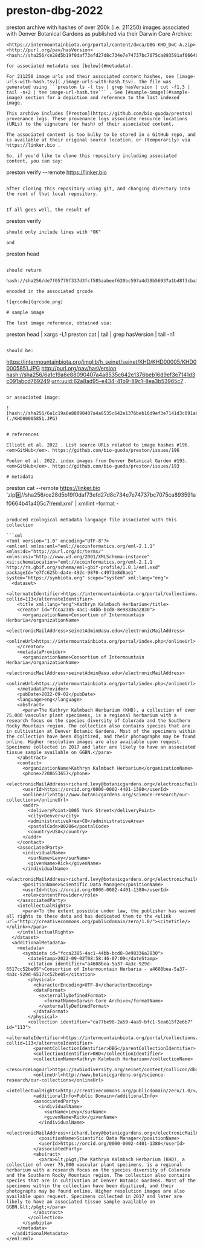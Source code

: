 # preston-dbg-2022
preston archive with hashes of over 200k (i.e. 211250) images associated with Denver Botanical Gardens as published via their Darwin Core Archive:

```
<https://intermountainbiota.org/portal/content/dwca/DBG-KHD_DwC-A.zip> <http://purl.org/pav/hasVersion> <hash://sha256/ce28d5b19f0daf73efd27d8c734e7e74737bc7075ca893591af0664b41a405c7>```

for associated metadata see [below](#metadata).

For 211250 image urls and their associated content hashes, see [image-urls-with-hash.tsv](./image-urls-with-hash.tsv). The file was generated using ```preston ls -l tsv | grep hasVersion | cut -f1,3 | tail -n+2 | tee image-url-hash.tsv``` . See [#sample-image](#sample-image) section for a depiction and reference to the last indexed image. 

This archive includes [Preston](https://github.com/bio-guoda/preston) provenance logs. These provenance logs associate resource locations (URLs) to the signature (or hash) of their associated content. 

The associated content is too bulky to be stored in a GitHub repo, and is available at their original source location, or (temporarily) via https://linker.bio .

So, if you'd like to clone this repository including associated content, you can say:

```
preston verify --remote https://linker.bio
```

after cloning this repository using git, and changing directory into the root of that local repository.


If all goes well, the result of

```
preston verify 
```
should only include lines with "OK"

and 

```
preston head
```

should return 

hash://sha256/de7f05778f337d3fcf585aabeef620bc597a4d39b56937a1bd8f3cba3a9edf73

encoded in the associated qrcode

![qrcode](qrcode.png) 

# sample image

The last image reference, obtained via:

```
preston head | xargs -L1 preston cat | tail | grep hasVersion | tail -n1
```

should be:

```
<https://intermountainbiota.org/imglib/h_seinet/seinet/KHD/KHD00005/KHD00005851.JPG> <http://purl.org/pav/hasVersion> <hash://sha256/6a1c19a6e88090407a4a8535c642e1376beb16d9ef3e7141d3c091abcd769249> <urn:uuid:62a8ad95-e434-41b9-89c1-8ea3b53965c7> .
```

or associated image:

![hash://sha256/6a1c19a6e88090407a4a8535c642e1376beb16d9ef3e7141d3c091abcd769249](./KHD00005851.JPG)


# references

Elliott et al. 2022 . List source URLs related to image hashes #196. <em>GitHub</em>. https://github.com/bio-guoda/preston/issues/196
 
Poelen et al. 2022. index images from Denver Botanical Garden #193. <em>GitHub</em>. https://github.com/bio-guoda/preston/issues/193

# metadata

``` 
preston cat --remote https://linker.bio 'zip:hash://sha256/ce28d5b19f0daf73efd27d8c734e7e74737bc7075ca893591af0664b41a405c7!/eml.xml' | xmllint -format -
```

produced ecological metadata language file associated with this collection

```xml
<?xml version="1.0" encoding="UTF-8"?>
<eml:eml xmlns:eml="eml://ecoinformatics.org/eml-2.1.1" xmlns:dc="http://purl.org/dc/terms/" xmlns:xsi="http://www.w3.org/2001/XMLSchema-instance" xsi:schemaLocation="eml://ecoinformatics.org/eml-2.1.1 http://rs.gbif.org/schema/eml-gbif-profile/1.0.1/eml.xsd" packageId="e7fc625b-da4e-492c-9870-c4973e8d8ae1" system="https://symbiota.org" scope="system" xml:lang="eng">
  <dataset>
    <alternateIdentifier>https://intermountainbiota.org/portal/collections/misc/collprofiles.php?collid=113</alternateIdentifier>
    <title xml:lang="eng">Kathryn Kalmbach Herbarium</title>
    <creator id="fcca2385-4ac1-44bb-bcd8-8e98336a2830">
      <organizationName>Consortium of Intermountain Herbaria</organizationName>
      <electronicMailAddress>seinetAdmin@asu.edu</electronicMailAddress>
      <onlineUrl>https://intermountainbiota.org/portal/index.php</onlineUrl>
    </creator>
    <metadataProvider>
      <organizationName>Consortium of Intermountain Herbaria</organizationName>
      <electronicMailAddress>seinetAdmin@asu.edu</electronicMailAddress>
      <onlineUrl>https://intermountainbiota.org/portal/index.php</onlineUrl>
    </metadataProvider>
    <pubDate>2022-09-02</pubDate>
    <language>eng</language>
    <abstract>
      <para>The Kathryn Kalmbach Herbarium (KHD), a collection of over 75,000 vascular plant specimens, is a regional herbarium with a research focus on the species diversity of Colorado and the Southern Rocky Mountain region. The collection also contains species that are in cultivation at Denver Botanic Gardens. Most of the specimens within the collection have been digitized, and their photographs may be found online. Higher resolution images are also available upon request. Specimens collected in 2017 and later are likely to have an associated tissue sample available on GGBN.</para>
    </abstract>
    <contact>
      <organizationName>Kathryn Kalmbach Herbarium</organizationName>
      <phone>7208653657</phone>
      <electronicMailAddress>richard.levy@botanicgardens.org</electronicMailAddress>
      <userId>https://orcid.org/0000-0002-4401-1380</userId>
      <onlineUrl>http://www.botanicgardens.org/science-research/our-collections</onlineUrl>
      <addr>
        <deliveryPoint>1005 York Street</deliveryPoint>
        <city>Denver</city>
        <administrativeArea>CO</administrativeArea>
        <postalCode>80206</postalCode>
        <country>USA</country>
      </addr>
    </contact>
    <associatedParty>
      <individualName>
        <surName>Levy</surName>
        <givenName>Rick</givenName>
      </individualName>
      <electronicMailAddress>richard.levy@botanicgardens.org</electronicMailAddress>
      <positionName>Scientific Data Manager</positionName>
      <userId>https://orcid.org/0000-0002-4401-1380</userId>
      <role>contentProvider</role>
    </associatedParty>
    <intellectualRights>
      <para>To the extent possible under law, the publisher has waived all rights to these data and has dedicated them to the <ulink url="http://creativecommons.org/publicdomain/zero/1.0/"><citetitle/></ulink></para>
    </intellectualRights>
  </dataset>
  <additionalMetadata>
    <metadata>
      <symbiota id="fcca2385-4ac1-44bb-bcd8-8e98336a2830">
        <dateStamp>2022-09-02T08:58:46-07:00</dateStamp>
        <citation identifier="a4608bea-5a37-4a3c-929d-6517cc52be05">Consortium of Intermountain Herbaria - a4608bea-5a37-4a3c-929d-6517cc52be05</citation>
        <physical>
          <characterEncoding>UTF-8</characterEncoding>
          <dataFormat>
            <externallyDefinedFormat>
              <formatName>Darwin Core Archive</formatName>
            </externallyDefinedFormat>
          </dataFormat>
        </physical>
        <collection identifier="ca77be98-2a59-4aa9-bfc1-5ea615f2e6b7" id="113">
          <alternateIdentifier>https://intermountainbiota.org/portal/collections/misc/collprofiles.php?collid=113</alternateIdentifier>
          <parentCollectionIdentifier>DBG</parentCollectionIdentifier>
          <collectionIdentifier>KHD</collectionIdentifier>
          <collectionName>Kathryn Kalmbach Herbarium</collectionName>
          <resourceLogoUrl>https://swbiodiversity.org/seinet/content/collicon/dbg.jpg</resourceLogoUrl>
          <onlineUrl>http://www.botanicgardens.org/science-research/our-collections</onlineUrl>
          <intellectualRights>http://creativecommons.org/publicdomain/zero/1.0/</intellectualRights>
          <additionalInfo>Public Domain</additionalInfo>
          <associatedParty>
            <individualName>
              <surName>Levy</surName>
              <givenName>Rick</givenName>
            </individualName>
            <electronicMailAddress>richard.levy@botanicgardens.org</electronicMailAddress>
            <positionName>Scientific Data Manager</positionName>
            <userId>https://orcid.org/0000-0002-4401-1380</userId>
          </associatedParty>
          <abstract>
            <para>&lt;p&gt;The Kathryn Kalmbach Herbarium (KHD), a collection of over 75,000 vascular plant specimens, is a regional herbarium with a research focus on the species diversity of Colorado and the Southern Rocky Mountain region. The collection also contains species that are in cultivation at Denver Botanic Gardens. Most of the specimens within the collection have been digitized, and their photographs may be found online. Higher resolution images are also available upon request. Specimens collected in 2017 and later are likely to have an associated tissue sample available on GGBN.&lt;/p&gt;</para>
          </abstract>
        </collection>
      </symbiota>
    </metadata>
  </additionalMetadata>
</eml:eml>
```

